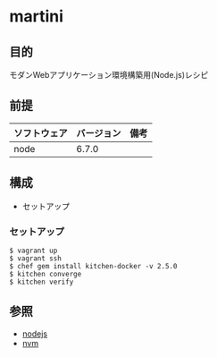 # martini

## 目的
モダンWebアプリケーション環境構築用(Node.js)レシピ

## 前提
| ソフトウェア     | バージョン    | 備考         |
|:---------------|:-------------|:------------|
| node           | 6.7.0      |             |

## 構成
+ セットアップ

### セットアップ
```
$ vagrant up
$ vagrant ssh
$ chef gem install kitchen-docker -v 2.5.0
$ kitchen converge
$ kitchen verify
```

## 参照
+ [nodejs](https://supermarket.chef.io/cookbooks/nodejs)
+ [nvm](https://supermarket.chef.io/cookbooks/nvm)

